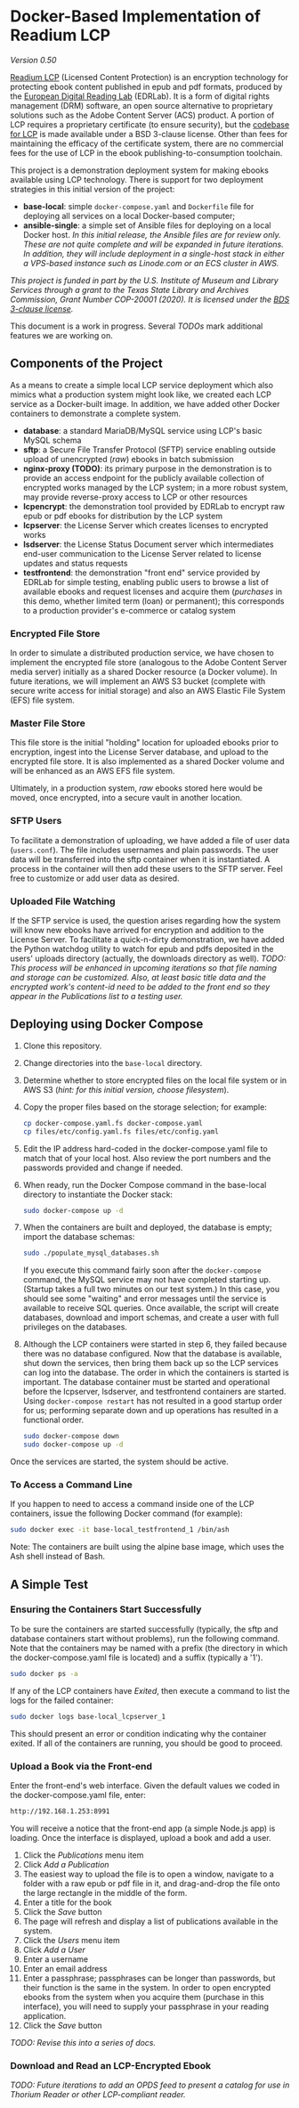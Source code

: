 # Docker-Based Implementation of Readium LCP #
*Version 0.50*

[Readium LCP](https://www.edrlab.org/readium-lcp/) (Licensed Content Protection) is an encryption technology for protecting ebook content published in epub and pdf formats, produced by the [European Digital Reading Lab](https://www.edrlab.org/about/) (EDRLab). It is a form of digital rights management (DRM) software, an open source alternative to proprietary solutions such as the Adobe Content Server (ACS) product. A portion of LCP requires a proprietary certificate (to ensure security), but the [codebase for LCP](https://github.com/readium/readium-lcp-server) is made available under a BSD 3-clause license. Other than fees for maintaining the efficacy of the certificate system, there are no commercial fees for the use of LCP in the ebook publishing-to-consumption toolchain.

This project is a demonstration deployment system for making ebooks available using LCP technology. There is support for two deployment strategies in this initial version of the project:
* **base-local**: simple `docker-compose.yaml` and `Dockerfile` file for deploying all services on a local Docker-based computer;
* **ansible-single**: a simple set of Ansible files for deploying on a local Docker host. *In this initial release, the Ansible files are for review only. These are not quite complete and will be expanded in future iterations. In addition, they will include deployment in a single-host stack in either a VPS-based instance such as Linode.com or an ECS cluster in AWS.*

*This project is funded in part by the U.S. Institute of Museum and Library Services through a grant to the Texas State Library and Archives Commission, Grant Number COP-20001 (2020). It is licensed under the [BDS 3-clause license](https://choosealicense.com/licenses/bsd-3-clause/).*

This document is a work in progress. Several *TODOs* mark additional features we are working on.

## Components of the Project ##
As a means to create a simple local LCP service deployment which also mimics what a production system might look like, we created each LCP service as a Docker-built image. In addition, we have added other Docker containers to demonstrate a complete system.

* **database**: a standard MariaDB/MySQL service using LCP's basic MySQL schema
* **sftp**: a Secure File Transfer Protocol (SFTP) service enabling outside upload of unencrypted (*raw*) ebooks in batch submission
* **nginx-proxy (TODO)**: its primary purpose in the demonstration is to provide an access endpoint for the publicly available collection of encrypted works managed by the LCP system; in a more robust system, may provide reverse-proxy access to LCP or other resources
* **lcpencrypt**: the demonstration tool provided by EDRLab to encrypt raw epub or pdf ebooks for distribution by the LCP system
* **lcpserver**: the License Server which creates licenses to encrypted works
* **lsdserver**: the License Status Document server which intermediates end-user communication to the License Server related to license updates and status requests
* **testfrontend**: the demonstration "front end" service provided by EDRLab for simple testing, enabling public users to browse a list of available ebooks and request licenses and acquire them (*purchases* in this demo, whether limited term (loan) or permanent); this corresponds to a production provider's e-commerce or catalog system 

### Encrypted File Store ###
In order to simulate a distributed production service, we have chosen to implement the encrypted file store (analogous to the Adobe Content Server media server) initially as a shared Docker resource (a Docker volume). In future iterations, we will implement an AWS S3 bucket (complete with secure write access for initial storage) and also an AWS Elastic File System (EFS) file system.

### Master File Store ###
This file store is the initial "holding" location for uploaded ebooks prior to encryption, ingest into the License Server database, and upload to the encrypted file store. It is also implemented as a shared Docker volume and will be enhanced as an AWS EFS file system.

Ultimately, in a production system, *raw* ebooks stored here would be moved, once encrypted, into a secure vault in another location.

### SFTP Users ###
To facilitate a demonstration of uploading, we have added a file of user data (`users.conf`). The file includes usernames and plain passwords. The user data will be transferred into the sftp container when it is instantiated. A process in the container will then add these users to the SFTP server. Feel free to customize or add user data as desired.

### Uploaded File Watching ###
If the SFTP service is used, the question arises regarding how the system will know new ebooks have arrived for encryption and addition to the License Server. To facilitate a quick-n-dirty demonstration, we have added the Python watchdog utility to watch for epub and pdfs deposited in the users' uploads directory (actually, the downloads directory as well). *TODO: This process will be enhanced in upcoming iterations so that file naming and storage can be customized. Also, at least basic title data and the encrypted work's content-id need to be added to the front end so they appear in the Publications list to a testing user.*

## Deploying using Docker Compose ##

1. Clone this repository.
2. Change directories into the `base-local` directory.
3. Determine whether to store encrypted files on the local file system or in AWS S3 (*hint: for this initial version, choose filesystem*).
4. Copy the proper files based on the storage selection; for example:
    ```bash
    cp docker-compose.yaml.fs docker-compose.yaml
    cp files/etc/config.yaml.fs files/etc/config.yaml
    ```
5. Edit the IP address hard-coded in the docker-compose.yaml file to match that of your local host. Also review the port numbers and the passwords provided and change if needed.
6. When ready, run the Docker Compose command in the base-local directory to instantiate the Docker stack:
    ```bash
    sudo docker-compose up -d
    ```
7. When the containers are built and deployed, the database is empty; import the database schemas:
    ```bash
    sudo ./populate_mysql_databases.sh
    ```
    If you execute this command fairly soon after the `docker-compose` command, the MySQL service may not have completed starting up. (Startup takes a full two minutes on our test system.) In this case, you should see some "waiting" and error messages until the service is available to receive SQL queries. Once available, the script will create databases, download and import schemas, and create a user with full privileges on the databases.

8. Although the LCP containers were started in step 6, they failed because there was no database configured. Now that the database is available, shut down the services, then bring them back up so the LCP services can log into the database. The order in which the containers is started is important. The database container must be started and operational before the lcpserver, lsdserver, and testfrontend containers are started. Using `docker-compose restart` has not resulted in a good startup order for us; performing separate down and up operations has resulted in a functional order. 
    ```bash
    sudo docker-compose down
    sudo docker-compose up -d
    ```
Once the services are started, the system should be active.

### To Access a Command Line ###
If you happen to need to access a command inside one of the LCP containers, issue the following Docker command (for example):
```bash
sudo docker exec -it base-local_testfrontend_1 /bin/ash
```
Note: The containers are built using the alpine base image, which uses the Ash shell instead of Bash.


## A Simple Test ##

### Ensuring the Containers Start Successfully ###
To be sure the containers are started successfully (typically, the sftp and database containers start without problems), run the following command. Note that the containers may be named with a prefix (the directory in which the docker-compose.yaml file is located) and a suffix (typically a '1').
```bash
sudo docker ps -a
```
If any of the LCP containers have *Exited*, then execute a command to list the logs for the failed container:
```bash
sudo docker logs base-local_lcpserver_1
```
This should present an error or condition indicating why the container exited. If all of the containers are running, you should be good to proceed.

### Upload a Book via the Front-end ###
Enter the front-end's web interface. Given the default values we coded in the docker-compose.yaml file, enter:
```bash
http://192.168.1.253:8991
```
You will receive a notice that the front-end app (a simple Node.js app) is loading. Once the interface is displayed, upload a book and add a user.
1. Click the *Publications* menu item
2. Click *Add a Publication*
3. The easiest way to upload the file is to open a window, navigate to a folder with a raw epub or pdf file in it, and drag-and-drop the file onto the large rectangle in the middle of the form.
4. Enter a title for the book
5. Click the *Save* button
6. The page will refresh and display a list of publications available in the system.
7. Click the *Users* menu item
8. Click *Add a User*
9. Enter a username
10. Enter an email address
11. Enter a passphrase; passphrases can be longer than passwords, but their function is the same in the system. In order to open encrypted ebooks from the system when you acquire them (purchase in this interface), you will need to supply your passphrase in your reading application.
12. Click the *Save* button

*TODO: Revise this into a series of docs.*

### Download and Read an LCP-Encrypted Ebook ###

*TODO: Future iterations to add an OPDS feed to present a catalog for use in Thorium Reader or other LCP-compliant reader.*